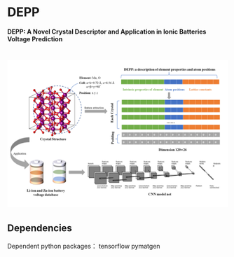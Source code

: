 # DEPP
**DEPP: A Novel Crystal Descriptor and Application in Ionic Batteries Voltage Prediction**
# ![image.png](Schematic.png)

## Dependencies
Dependent python packages：
tensorflow
pymatgen

